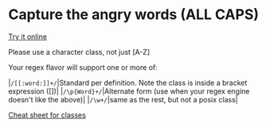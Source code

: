 # Capture the angry words (ALL CAPS)

[Try it online](https://regex101.com/r/wTreAo/1)

Please use a character class, not just [A-Z]

Your regex flavor will support one or more of:

|`/[[:word:]]+/`|Standard per definition. Note the class is inside a bracket expression ([])|
|`/\p{Word}+/`|Alternate form (use when your regex engine doesn't like the above)|
|`/\w+/`|same as the rest, but not a posix class|

[Cheat sheet for classes](http://www.petefreitag.com/cheatsheets/regex/character-classes/)

[delete]: # (https://regex101.com/delete/7weaOewcrqVUJ5uYO7jgx6fN)

